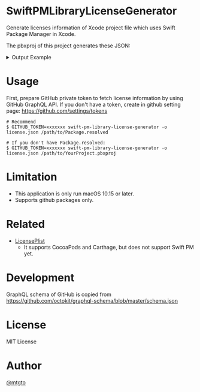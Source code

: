 # SwiftPMLibraryLicenseGenerator

Generate licenses information of Xcode project file which uses Swift Package Manager in Xcode.

The pbxproj of this project generates these JSON:

<details>
<summary>Output Example</summary>

```json
[
  {
    "name": "Spectre",
    "repositoryURL": "https:\/\/github.com\/kylef\/Spectre.git",
    "licenseInfo": {
      "implementation": "Create a text file (typically named LICENSE or LICENSE.txt) in the root of your source code and copy the text of the license into the file. Replace [year] with the current year and [fullname] with the name (or names) of the copyright holders.",
      "body": "BSD 2-Clause License\n\nCopyright (c) [year], [fullname]\nAll rights reserved.\n\nRedistribution and use in source and binary forms, with or without\nmodification, are permitted provided that the following conditions are met:\n\n1. Redistributions of source code must retain the above copyright notice, this\n   list of conditions and the following disclaimer.\n\n2. Redistributions in binary form must reproduce the above copyright notice,\n   this list of conditions and the following disclaimer in the documentation\n   and\/or other materials provided with the distribution.\n\nTHIS SOFTWARE IS PROVIDED BY THE COPYRIGHT HOLDERS AND CONTRIBUTORS \"AS IS\"\nAND ANY EXPRESS OR IMPLIED WARRANTIES, INCLUDING, BUT NOT LIMITED TO, THE\nIMPLIED WARRANTIES OF MERCHANTABILITY AND FITNESS FOR A PARTICULAR PURPOSE ARE\nDISCLAIMED. IN NO EVENT SHALL THE COPYRIGHT HOLDER OR CONTRIBUTORS BE LIABLE\nFOR ANY DIRECT, INDIRECT, INCIDENTAL, SPECIAL, EXEMPLARY, OR CONSEQUENTIAL\nDAMAGES (INCLUDING, BUT NOT LIMITED TO, PROCUREMENT OF SUBSTITUTE GOODS OR\nSERVICES; LOSS OF USE, DATA, OR PROFITS; OR BUSINESS INTERRUPTION) HOWEVER\nCAUSED AND ON ANY THEORY OF LIABILITY, WHETHER IN CONTRACT, STRICT LIABILITY,\nOR TORT (INCLUDING NEGLIGENCE OR OTHERWISE) ARISING IN ANY WAY OUT OF THE USE\nOF THIS SOFTWARE, EVEN IF ADVISED OF THE POSSIBILITY OF SUCH DAMAGE.\n",
      "name": "BSD 2-Clause \"Simplified\" License",
      "conditions": [
        {
          "key": "include-copyright",
          "label": "License and copyright notice",
          "description": "A copy of the license and copyright notice must be included with the software."
        }
      ]
    }
  }
]
```
</details>

# Usage

First, prepare GitHub private token to fetch license information by using GitHub GraphQL API.
If you don't have a token, create in github setting page: https://github.com/settings/tokens



```console
# Recommend
$ GITHUB_TOKEN=xxxxxxx swift-pm-library-license-generator -o license.json /path/to/Package.resolved

# If you don't have Package.resolved:
$ GITHUB_TOKEN=xxxxxxx swift-pm-library-license-generator -o license.json /path/to/YourProject.pbxproj
```

# Limitation

- This application is only run macOS 10.15 or later.
- Supports github packages only.

# Related

- [LicensePlist](https://github.com/mono0926/LicensePlist)
  - It supports CocoaPods and Carthage, but does not support Swift PM yet.

# Development

GraphQL schema of GitHub is copied from
https://github.com/octokit/graphql-schema/blob/master/schema.json

# License

MIT License

# Author

[@mtgto](https://twitter.com/mtgto)
